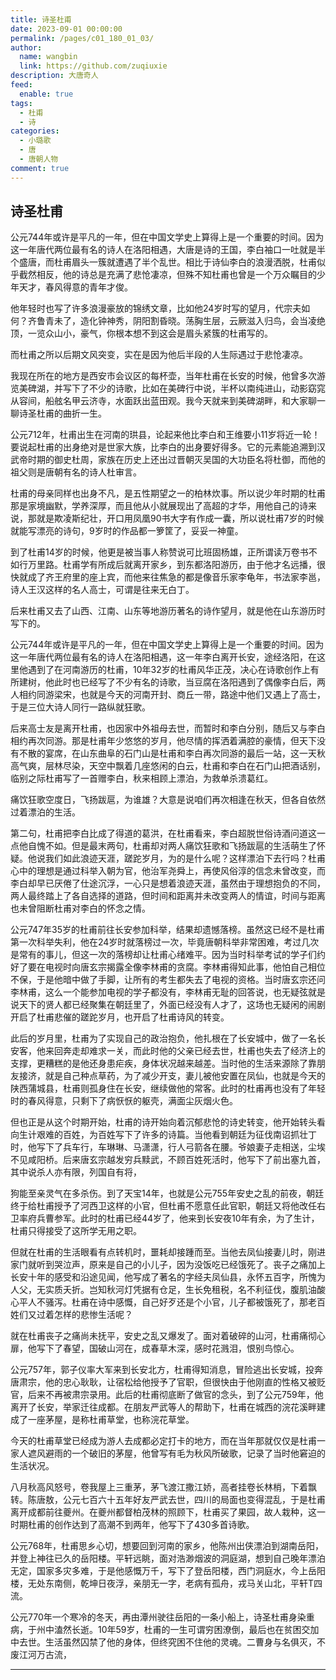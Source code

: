 ```yaml
---
title: 诗圣杜甫
date: 2023-09-01 00:00:00
permalink: /pages/c01_180_01_03/
author: 
  name: wangbin
  link: https://github.com/zuqiuxie
description: 大唐奇人
feed: 
  enable: true
tags: 
  - 杜甫
  - 诗
categories: 
  - 小璐歌
  - 唐
  - 唐朝人物
comment: true
---
```

## 诗圣杜甫

公元744年或许是平凡的一年，但在中国文学史上算得上是一个重要的时间。因为这一年唐代两位最有名的诗人在洛阳相遇，大唐是诗的王国，李白袖口一吐就是半个盛唐，而杜甫眉头一簇就遭遇了半个乱世。相比于诗仙李白的浪漫洒脱，杜甫似乎截然相反，他的诗总是充满了悲怆凄凉，但殊不知杜甫也曾是一个万众瞩目的少年天才，春风得意的青年才俊。

他年轻时也写了许多浪漫豪放的锦绣文章，比如他24岁时写的望月，代宗夫如何？齐鲁青未了，造化钟神秀，阴阳割昏晓。荡胸生层，云厥滋入归鸟，会当凌绝顶，一览众山小，豪气，你根本想不到这会是眉头紧簇的杜甫写的。

而杜甫之所以后期文风突变，实在是因为他后半段的人生际遇过于悲怆凄凉。

我现在所在的地方是西安市会议区的每杯壶，当年杜甫在长安的时候，他曾多次游览美碑湖，并写下了不少的诗歌，比如在美碑行中说，半杯以南纯进山，动影窈窕从容间，船舷名甲云济寺，水面跃出蓝田观。我今天就来到美碑湖畔，和大家聊一聊诗圣杜甫的曲折一生。

公元712年，杜甫出生在河南的珙县，论起来他比李白和王维要小11岁将近一轮！要说起杜甫的出身绝对是世家大族，比李白的出身要好得多。它的元素能追溯到汉武帝时期的御史杜周，家族在历史上还出过晋朝灭吴国的大功臣名将杜御，而他的祖父则是唐朝有名的诗人杜审言。

杜甫的母亲同样也出身不凡，是五性期望之一的柏林炊事。所以说少年时期的杜甫那是家境幽默，学养深厚，而且他从小就展现出了高超的才华，用他自己的诗来说，那就是欺凌斯纪壮，开口用凤凰90书大字有作成一囊，所以说杜甫7岁的时候就能写漂亮的诗句，9岁时的作品都一箩筐了，妥妥一神童。

到了杜甫14岁的时候，他更是被当事人称赞说可比班固杨雄，正所谓读万卷书不如行万里路。杜甫学有所成后就离开家乡，到东都洛阳游历，由于他才名远播，很快就成了齐王府里的座上宾，而他来往焦急的都是像音乐家李龟年，书法家李邕，诗人王汉这样的名人高士，可谓是往来无白丁。

后来杜甫又去了山西、江南、山东等地游历著名的诗作望月，就是他在山东游历时写下的。

公元744年或许是平凡的一年，但在中国文学史上算得上是一个重要的时间。因为这一年唐代两位最有名的诗人在洛阳相遇，这一年李白离开长安，途经洛阳，在这里他遇到了在河南游历的杜甫，10年32岁的杜甫风华正茂，决心在诗歌创作上有所建树，他此时也已经写了不少有名的诗歌，当豆腐在洛阳遇到了偶像李白后，两人相约同游梁宋，也就是今天的河南开封、商丘一带，路途中他们又遇上了高士，于是三位大诗人同行一路纵就狂歌。

后来高士友是离开杜甫，也因家中外祖母去世，而暂时和李白分别，随后又与李白相约再次同游。那是杜甫年少悠悠的岁月，他尽情的挥洒着满腔的豪情，但天下没有不散的宴席，在山东曲阜的石门山是杜甫和李白再次同游的最后一站，这一天秋高气爽，层林尽染，天空中飘着几座悠闲的白云，杜甫和李白在石门山把酒话别，临别之际杜甫写了一首赠李白，秋来相顾上漂泊，为救单杀溃葛红。

痛饮狂歌空度日，飞扬跋扈，为谁雄？大意是说咱们再次相逢在秋天，但各自依然过着漂泊的生活。

第二句，杜甫把李白比成了得道的葛洪，在杜甫看来，李白超脱世俗诗酒问道这一点他自愧不如。但是最末两句，杜甫却对两人痛饮狂歌和飞扬跋扈的生活萌生了怀疑。他说我们如此浪迹天涯，蹉跎岁月，为的是什么呢？这样漂泊下去行吗？杜甫心中的理想是通过科举入朝为官，他治军尧舜上，再使风俗淳的信念未曾改变，而李白却早已厌倦了仕途沉浮，一心只是想着浪迹天涯，虽然由于理想抱负的不同，两人最终踏上了各自选择的道路，但时间和距离并未改变两人的情谊，时间与距离也未曾阻断杜甫对李白的怀念之情。

公元747年35岁的杜甫前往长安参加科举，结果却遗憾落榜。虽然这已经不是杜甫第一次科举失利，他在24岁时就落榜过一次，毕竟唐朝科举非常困难，考过几次是常有的事儿，但这一次的落榜却让杜甫心绪难平。因为当时科举考试的学子们约好了要在电视时向唐玄宗揭露全像李林甫的贪腐。李林甫得知此事，他怕自己相位不保，于是他暗中做了手脚，让所有的考生都失去了电视的资格。当时唐玄宗还问李林甫，这么一个能参加电视的学子都没有，李林甫无耻的回答说，也无疑弦就是说天下的贤人都已经聚集在朝廷里了，外面已经没有人才了，这场也无疑闲的闹剧开启了杜甫悲催的蹉跎岁月，也开启了杜甫诗风的转变。

此后的岁月里，杜甫为了实现自己的政治抱负，他扎根在了长安城中，做了一名长安客，他来回奔走却难求一关，而此时他的父亲已经去世，杜甫也失去了经济上的支撑，更糟糕的是他还身患疟疾，身体状况越来越差。当时他的生活来源除了靠朋友接济，就是自己种点草药，为了减少开支，妻儿被他安置在凤仙，也就是今天的陕西蒲城县，杜甫则孤身住在长安，继续做他的常客。此时的杜甫再也没有了年轻时的春风得意，只剩下了病恹恹的躯壳，满面尘灰烟火色。

但也正是从这个时期开始，杜甫的诗开始向着沉郁悲怆的诗史转变，他开始转头看向生计艰难的百姓，为百姓写下了许多的诗篇。当他看到朝廷为征伐南诏抓壮丁时，他写下了兵车行，车琳琳、马潇潇，行人弓箭各在腰。爷娘妻子走相送，尘埃不见咸阳桥。后来唐玄宗越发穷兵黩武，不顾百姓死活时，他写下了前出塞九首，其中说杀人亦有限，列国自有将，

狗能至亲灵气在多杀伤。到了天宝14年，也就是公元755年安史之乱的前夜，朝廷终于给杜甫授予了河西卫这样的小官，但杜甫不愿意任此官职，朝廷又将他改任右卫率府兵曹参军。此时的杜甫已经44岁了，他来到长安夜10年有余，为了生计，杜甫只得接受了这所学无用之职。

但就在杜甫的生活眼看有点转机时，噩耗却接踵而至。当他去凤仙接妻儿时，刚进家门就听到哭泣声，原来是自己的小儿子，因为没饭吃已经饿死了。丧子之痛加上长安十年的感受和沿途见闻，他写成了著名的字经夫凤仙县，永怀五百字，所愧为人父，无实质夭折。岂知秋河灯凭据有仓足，生长免租税，名不利征伐，腹肌油酸心平人不骚泻。杜甫在诗中感慨，自己好歹还是个小官，儿子都被饿死了，那老百姓们又过着怎样的悲惨生活呢？

就在杜甫丧子之痛尚未抚平，安史之乱又爆发了。面对着破碎的山河，杜甫痛彻心扉，他写下了春望，国破山河在，成春草木深，感时花溅泪，恨别鸟惊心。

公元757年，郭子仪率大军来到长安北方，杜甫得知消息，冒险逃出长安城，投奔唐肃宗，他的忠心耿耿，让宿松给他授予了官职，但很快由于他刚直的性格又被贬官，后来不再被肃宗录用。此后的杜甫彻底断了做官的念头，到了公元759年，他离开了长安，举家迁往成都。在朋友严武等人的帮助下，杜甫在城西的浣花溪畔建成了一座茅屋，是称杜甫草堂，也称浣花草堂。

今天的杜甫草堂已经成为游人去成都必定打卡的地方，而在当年那就仅仅是杜甫一家人遮风避雨的一个破旧的茅屋，他曾写有毛为秋风所破歌，记录了当时他窘迫的生活状况。

八月秋高风怒号，卷我屋上三重茅，茅飞渡江撒江娇，高者挂卷长林梢，下着飘转。陈唐敖，公元七百六十五年好友严武去世，四川的局面也变得混乱，于是杜甫离开成都前往夔州。在夔州都督柏茂林的照顾下，杜甫买了果园，故人栽种，这一时期杜甫的创作达到了高潮不到两年，他写下了430多首诗歌。

公元768年，杜甫思乡心切，想要回到河南的家乡，他陈州出侠漂泊到湖南岳阳，并登上神往已久的岳阳楼。平轩远眺，面对浩渺烟波的洞庭湖，想到自己晚年漂泊无定，国家多灾多难，于是他感慨万千，写下了登岳阳楼，西门洞庭水，今上岳阳楼，无处东南侧，乾坤日夜浮，亲朋无一字，老病有孤舟，戎马关山北，平轩T四流。

公元770年一个寒冷的冬天，再由潭州驶往岳阳的一条小船上，诗圣杜甫身染重病，于州中溘然长逝。10年59岁，杜甫的一生可谓穷困潦倒，最后也在贫困交加中去世。生活虽然囚禁了他的身体，但终究困不住他的灵魂。二曹身与名俱灭，不废江河万古流，

---
